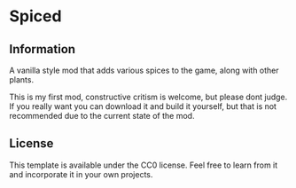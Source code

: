# Spiced

## Information

A vanilla style mod that adds various spices to the game, along with other plants.

This is my first mod, constructive critism is welcome, but please dont judge. If you really want you can download it and build it yourself, but that is not recommended due to the current state of the mod.

## License

This template is available under the CC0 license. Feel free to learn from it and incorporate it in your own projects.
